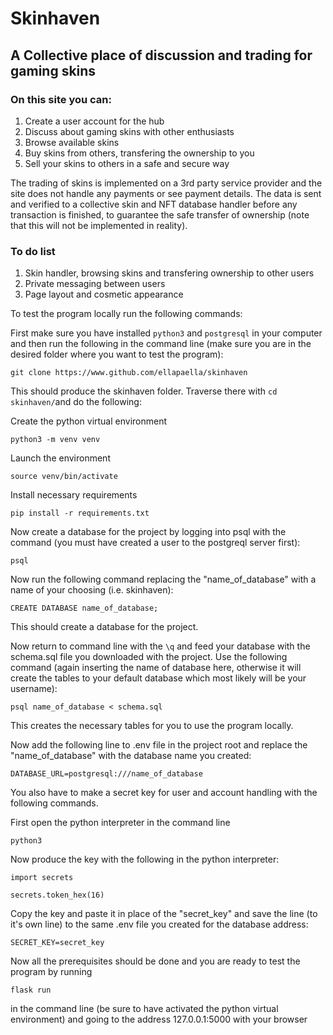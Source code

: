 # Skinhaven

## A Collective place of discussion and trading for gaming skins

### On this site you can:

1. Create a user account for the hub
2. Discuss about gaming skins with other enthusiasts
3. Browse available skins
4. Buy skins from others, transfering the ownership to you
5. Sell your skins to others in a safe and secure way


The trading of skins is implemented on a 3rd party service provider and the site 
does not handle any payments or see payment details. The data is sent and verified 
to a collective skin and NFT database handler before any transaction is finished, 
to guarantee the safe transfer of ownership (note that this will not be implemented in reality).


### To do list ###

1. Skin handler, browsing skins and transfering ownership to other users
2. Private messaging between users
3. Page layout and cosmetic appearance


To test the program locally run the following commands:

First make sure you have installed `python3` and `postgresql` in your computer and then run the 
following in the command line (make sure you are in the desired folder where you want to test the 
program):

`git clone https://www.github.com/ellapaella/skinhaven`

This should produce the skinhaven folder. Traverse there with `cd skinhaven/`and do the following:


Create the python virtual environment

`python3 -m venv venv`

Launch the environment

`source venv/bin/activate`

Install necessary requirements

`pip install -r requirements.txt`

Now create a database for the project by logging into psql with the command 
(you must have created a user to the postgreql server first):

`psql`

Now run the following command replacing the "name_of_database" with a name of your choosing (i.e. 
skinhaven):

`CREATE DATABASE name_of_database;`

This should create a database for the project.

Now return to command line with the `\q` and feed your database with the schema.sql file you 
downloaded with the project. Use the following command (again inserting the name of database here, 
otherwise it will create the tables to your default database which most likely will be your username):

`psql name_of_database < schema.sql`

This creates the necessary tables for you to use the program locally.

Now add the following line to .env file in the project root and 
replace the "name_of_database" with the database name you created:

`DATABASE_URL=postgresql:///name_of_database`

You also have to make a secret key for user and account handling with the following commands.

First open the python interpreter in the command line

`python3`

Now produce the key with the following in the python interpreter:

`import secrets`

`secrets.token_hex(16)`

Copy the key and paste it in place of the "secret_key" and save the line (to it's own line) to the 
same .env file you created for the database address:

`SECRET_KEY=secret_key`

Now all the prerequisites should be done and you are ready to test the program by running

`flask run`

in the command line (be sure to have activated the python virtual environment) and going to the 
address 127.0.0.1:5000 with your browser
